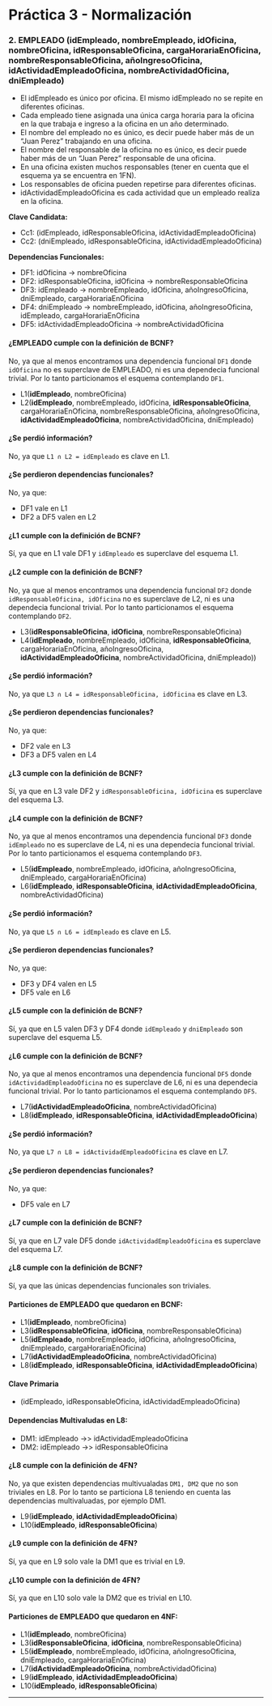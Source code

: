 # Práctica 3 - Normalización

### 2. EMPLEADO (idEmpleado, nombreEmpleado, idOficina, nombreOficina, idResponsableOficina, cargaHorariaEnOficina, nombreResponsableOficina, añoIngresoOficina, idActividadEmpleadoOficina, nombreActividadOficina, dniEmpleado)
 
* El idEmpleado es único por oficina. El mismo idEmpleado no se repite en diferentes oficinas.
* Cada empleado tiene asignada una única carga horaria para la oficina en la que trabaja e ingreso a la oficina en un año determinado.
* El nombre del empleado no es único, es decir puede haber más de un “Juan Perez” trabajando en una oficina.
* El nombre del responsable de la oficina no es único, es decir puede haber más de un “Juan Perez” responsable de una oficina.
* En una oficina existen muchos responsables (tener en cuenta que el esquema ya se encuentra en 1FN).
* Los responsables de oficina pueden repetirse para diferentes oficinas.
* idActividadEmpleadoOficina es cada actividad que un empleado realiza en la oficina.

**Clave Candidata:**
* Cc1: (idEmpleado, idResponsableOficina, idActividadEmpleadoOficina)
* Cc2: (dniEmpleado, idResponsableOficina, idActividadEmpleadoOficina)

**Dependencias Funcionales:**
* DF1: idOficina -> nombreOficina
* DF2: idResponsableOficina, idOficina -> nombreResponsableOficina
* DF3: idEmpleado -> nombreEmpleado, idOficina, añoIngresoOficina, dniEmpleado, cargaHorariaEnOficina
* DF4: dniEmpleado -> nombreEmpleado, idOficina, añoIngresoOficina, idEmpleado, cargaHorariaEnOficina
* DF5: idActividadEmpleadoOficina -> nombreActividadOficina


#### ¿EMPLEADO cumple con la definición de BCNF?

No, ya que al menos encontramos una dependencia funcional `DF1` donde `idOficina` no es superclave de EMPLEADO, ni es una dependecia funcional trivial. Por lo tanto particionamos el esquema contemplando `DF1`.

* L1(**idEmpleado**, nombreOficina)
* L2(**idEmpleado**, nombreEmpleado, idOficina, **idResponsableOficina**, cargaHorariaEnOficina, nombreResponsableOficina, añoIngresoOficina, **idActividadEmpleadoOficina**, nombreActividadOficina, dniEmpleado)

#### ¿Se perdió información?

No, ya que `L1 ∩ L2 = idEmpleado` es clave en L1.

#### ¿Se perdieron dependencias funcionales?

No, ya que:

* DF1 vale en L1
* DF2 a DF5 valen en L2

#### ¿L1 cumple con la definición de BCNF?

Sí, ya que en L1 vale DF1 y `idEmpleado` es superclave del esquema L1.

#### ¿L2 cumple con la definición de BCNF?

No, ya que al menos encontramos una dependencia funcional `DF2` donde `idResponsableOficina, idOficina` no es superclave de L2, ni es una dependecia funcional trivial. Por lo tanto particionamos el esquema contemplando `DF2`.

* L3(**idResponsableOficina**, **idOficina**, nombreResponsableOficina)
* L4(**idEmpleado**, nombreEmpleado, idOficina, **idResponsableOficina**, cargaHorariaEnOficina, añoIngresoOficina, **idActividadEmpleadoOficina**, nombreActividadOficina, dniEmpleado))

#### ¿Se perdió información?

No, ya que `L3 ∩ L4 = idResponsableOficina, idOficina` es clave en L3.

#### ¿Se perdieron dependencias funcionales?

No, ya que:

* DF2 vale en L3
* DF3 a DF5 valen en L4

#### ¿L3 cumple con la definición de BCNF?

Sí, ya que en L3 vale DF2 y `idResponsableOficina, idOficina` es superclave del esquema L3.

#### ¿L4 cumple con la definición de BCNF?

No, ya que al menos encontramos una dependencia funcional `DF3` donde `idEmpleado` no es superclave de L4, ni es una dependecia funcional trivial. Por lo tanto particionamos el esquema contemplando `DF3`.

* L5(**idEmpleado**, nombreEmpleado, idOficina, añoIngresoOficina, dniEmpleado, cargaHorariaEnOficina)
* L6(**idEmpleado**, **idResponsableOficina**, **idActividadEmpleadoOficina**, nombreActividadOficina)

#### ¿Se perdió información?

No, ya que `L5 ∩ L6 = idEmpleado` es clave en L5.

#### ¿Se perdieron dependencias funcionales?

No, ya que:

* DF3 y DF4 valen en L5
* DF5 vale en L6

#### ¿L5 cumple con la definición de BCNF?

Sí, ya que en L5 valen DF3 y DF4 donde `idEmpleado` y `dniEmpleado` son superclave del esquema L5.

#### ¿L6 cumple con la definición de BCNF?

No, ya que al menos encontramos una dependencia funcional `DF5` donde `idActividadEmpleadoOficina` no es superclave de L6, ni es una dependecia funcional trivial. Por lo tanto particionamos el esquema contemplando `DF5`.

* L7(**idActividadEmpleadoOficina**, nombreActividadOficina)
* L8(**idEmpleado**, **idResponsableOficina**, **idActividadEmpleadoOficina**)

#### ¿Se perdió información?

No, ya que `L7 ∩ L8 = idActividadEmpleadoOficina` es clave en L7.

#### ¿Se perdieron dependencias funcionales?

No, ya que:

* DF5 vale en L7

#### ¿L7 cumple con la definición de BCNF?

Sí, ya que en L7 vale DF5 donde `idActividadEmpleadoOficina` es superclave del esquema L7.

#### ¿L8 cumple con la definición de BCNF?

Sí, ya que las únicas dependencias funcionales son triviales.

#### Particiones de EMPLEADO que quedaron en BCNF:

* L1(**idEmpleado**, nombreOficina)
* L3(**idResponsableOficina**, **idOficina**, nombreResponsableOficina)
* L5(**idEmpleado**, nombreEmpleado, idOficina, añoIngresoOficina, dniEmpleado, cargaHorariaEnOficina)
* L7(**idActividadEmpleadoOficina**, nombreActividadOficina)
* L8(**idEmpleado**, **idResponsableOficina**, **idActividadEmpleadoOficina**)

#### Clave Primaria

* (idEmpleado, idResponsableOficina, idActividadEmpleadoOficina)

#### Dependencias Multivaludas en L8:

* DM1: idEmpleado ->> idActividadEmpleadoOficina
* DM2: idEmpleado ->> idResponsableOficina

#### ¿L8 cumple con la definición de 4FN?

No, ya que existen dependencias multivualadas `DM1, DM2` que no son triviales en L8. Por lo tanto se particiona L8 teniendo en cuenta las dependencias multivaluadas, por ejemplo DM1.

* L9(**idEmpleado**, **idActividadEmpleadoOficina**)
* L10(**idEmpleado**, **idResponsableOficina**)

#### ¿L9 cumple con la definición de 4FN?

Sí, ya que en L9 solo vale la DM1 que es trivial en L9.

#### ¿L10 cumple con la definición de 4FN?

Sí, ya que en L10 solo vale la DM2 que es trivial en L10.

#### Particiones de EMPLEADO que quedaron en 4NF:

* L1(**idEmpleado**, nombreOficina)
* L3(**idResponsableOficina**, **idOficina**, nombreResponsableOficina)
* L5(**idEmpleado**, nombreEmpleado, idOficina, añoIngresoOficina, dniEmpleado, cargaHorariaEnOficina)
* L7(**idActividadEmpleadoOficina**, nombreActividadOficina)
* L9(**idEmpleado**, **idActividadEmpleadoOficina**)
* L10(**idEmpleado**, **idResponsableOficina**)

---
